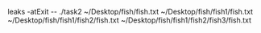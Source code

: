 leaks -atExit -- ./task2 ~/Desktop/fish/fish.txt ~/Desktop/fish/fish1/fish.txt ~/Desktop/fish/fish1/fish2/fish.txt  ~/Desktop/fish/fish1/fish2/fish3/fish.txt 